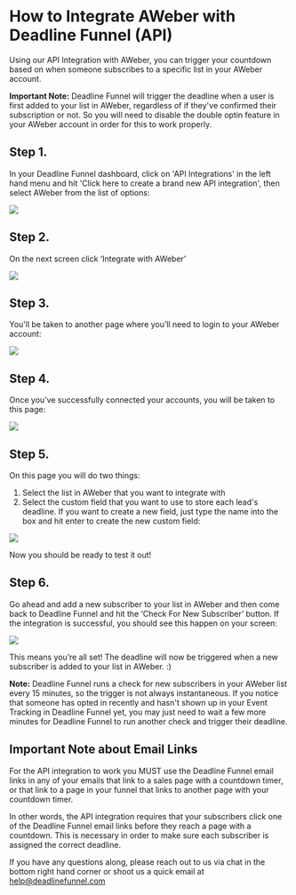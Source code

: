 # How to Integrate AWeber with Deadline Funnel \(API\)

Using our API Integration with AWeber, you can trigger your countdown based on when someone subscribes to a specific list in your AWeber account.

**Important Note:** Deadline Funnel will trigger the deadline when a user is first added to your list in AWeber, regardless of if they've confirmed their subscription or not. So you will need to disable the double optin feature in your AWeber account in order for this to work properly.

## Step 1.

In your Deadline Funnel dashboard, click on 'API Integrations' in the left hand menu and hit 'Click here to create a brand new API integration', then select AWeber from the list of options:

![](https://s3.amazonaws.com/helpscout.net/docs/assets/53974d6ce4b0c76107b109d1/images/5c118dfd2c7d3a31944f0f24/file-t75ifpWK4p.png)

## Step 2.

On the next screen click ‘Integrate with AWeber’

![](https://s3.amazonaws.com/helpscout.net/docs/assets/53974d6ce4b0c76107b109d1/images/5c118e1504286304a71d4fc2/file-EATN8qNRuy.png)

## Step 3.

You'll be taken to another page where you’ll need to login to your AWeber account:

![](https://s3.amazonaws.com/helpscout.net/docs/assets/53974d6ce4b0c76107b109d1/images/5c118e2204286304a71d4fc4/file-lfiFxA0F3W.png)

## Step 4.

Once you’ve successfully connected your accounts, you will be taken to this page:

![](https://s3.amazonaws.com/helpscout.net/docs/assets/53974d6ce4b0c76107b109d1/images/5c118e3704286304a71d4fc6/file-03XPqxMQLX.png)

## Step 5.

On this page you will do two things:

1. Select the list in AWeber that you want to integrate with
2. Select the custom field that you want to use to store each lead's deadline. If you want to create a new field, just type the name into the box and hit enter to create the new custom field:

![](https://s3.amazonaws.com/helpscout.net/docs/assets/53974d6ce4b0c76107b109d1/images/5c118e692c7d3a31944f0f28/file-QdRWiConHU.png)

Now you should be ready to test it out!

## Step 6.

Go ahead and add a new subscriber to your list in AWeber and then come back to Deadline Funnel and hit the ‘Check For New Subscriber’ button. If the integration is successful, you should see this happen on your screen:

![](https://s3.amazonaws.com/helpscout.net/docs/assets/53974d6ce4b0c76107b109d1/images/5c118e8f04286304a71d4fca/file-SziAY4c2Ao.png)

This means you’re all set! The deadline will now be triggered when a new subscriber is added to your list in AWeber. :\)

**Note:** Deadline Funnel runs a check for new subscribers in your AWeber list every 15 minutes, so the trigger is not always instantaneous. If you notice that someone has opted in recently and hasn't shown up in your Event Tracking in Deadline Funnel yet, you may just need to wait a few more minutes for Deadline Funnel to run another check and trigger their deadline.

## Important Note about Email Links

For the API integration to work you MUST use the Deadline Funnel email links in any of your emails that link to a sales page with a countdown timer, or that link to a page in your funnel that links to another page with your countdown timer.

In other words, the API integration requires that your subscribers click one of the Deadline Funnel email links before they reach a page with a countdown. This is necessary in order to make sure each subscriber is assigned the correct deadline.

If you have any questions along, please reach out to us via chat in the bottom right hand corner or shoot us a quick email at help@deadlinefunnel.com

